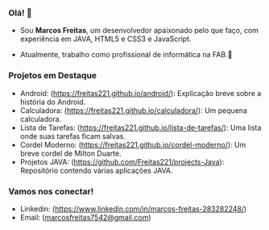  ### Olá! 👋
- Sou **Marcos Freitas**, um desenvolvedor apaixonado pelo que faço, com experiência em JAVA, HTML5 e CSS3 e JavaScript.

- Atualmente, trabalho como profissional de informática na FAB.🌟

### Projetos em Destaque
- Android: (https://freitas221.github.io/android/): Explicação breve sobre a história do Android.
- Calculadora: (https://freitas221.github.io/calculadora/): Um pequena calculadora.
- Lista de Tarefas: (https://freitas221.github.io/lista-de-tarefas/): Uma lista onde suas tarefas ficam salvas.
- Cordel Moderno: (https://freitas221.github.io/cordel-moderno/): Um breve cordel de Milton Duarte.
- Projetos JAVA: (https://github.com/Freitas221/projects-Java): Repositório contendo várias aplicações JAVA.

### Vamos nos conectar!
- Linkedin: (https://www.linkedin.com/in/marcos-freitas-283282248/)
- Email: (marcosfreitas7542@gmail.com)
